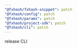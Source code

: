 ```yaml
---
"@fxhash/fxhash-snippet": patch
"@fxhash/config": patch
"@fxhash/params": patch
"@fxhash/project-sdk": patch
"@fxhash/cli": patch
---
```


release CLI
